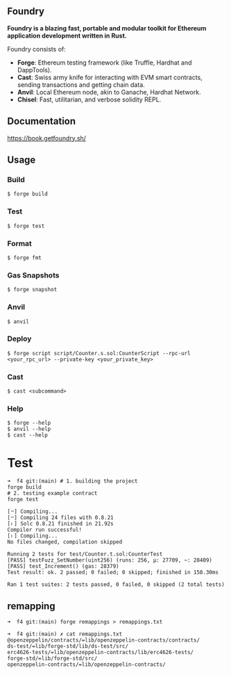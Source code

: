 ## Foundry

**Foundry is a blazing fast, portable and modular toolkit for Ethereum application development written in Rust.**

Foundry consists of:

-   **Forge**: Ethereum testing framework (like Truffle, Hardhat and DappTools).
-   **Cast**: Swiss army knife for interacting with EVM smart contracts, sending transactions and getting chain data.
-   **Anvil**: Local Ethereum node, akin to Ganache, Hardhat Network.
-   **Chisel**: Fast, utilitarian, and verbose solidity REPL.

## Documentation

https://book.getfoundry.sh/

## Usage

### Build

```shell
$ forge build
```

### Test

```shell
$ forge test
```

### Format

```shell
$ forge fmt
```

### Gas Snapshots

```shell
$ forge snapshot
```

### Anvil

```shell
$ anvil
```

### Deploy

```shell
$ forge script script/Counter.s.sol:CounterScript --rpc-url <your_rpc_url> --private-key <your_private_key>
```

### Cast

```shell
$ cast <subcommand>
```

### Help

```shell
$ forge --help
$ anvil --help
$ cast --help
```

# Test

```shell
➜  f4 git:(main) # 1. building the project
forge build
# 2. testing example contract
forge test

[⠒] Compiling...
[⠒] Compiling 24 files with 0.8.21
[⠆] Solc 0.8.21 finished in 21.92s
Compiler run successful!
[⠆] Compiling...
No files changed, compilation skipped

Running 2 tests for test/Counter.t.sol:CounterTest
[PASS] testFuzz_SetNumber(uint256) (runs: 256, μ: 27709, ~: 28409)
[PASS] test_Increment() (gas: 28379)
Test result: ok. 2 passed; 0 failed; 0 skipped; finished in 158.30ms

Ran 1 test suites: 2 tests passed, 0 failed, 0 skipped (2 total tests)
```

## remapping

```shell
➜  f4 git:(main) forge remappings > remappings.txt

➜  f4 git:(main) ✗ cat remappings.txt
@openzeppelin/contracts/=lib/openzeppelin-contracts/contracts/
ds-test/=lib/forge-std/lib/ds-test/src/
erc4626-tests/=lib/openzeppelin-contracts/lib/erc4626-tests/
forge-std/=lib/forge-std/src/
openzeppelin-contracts/=lib/openzeppelin-contracts/
```
